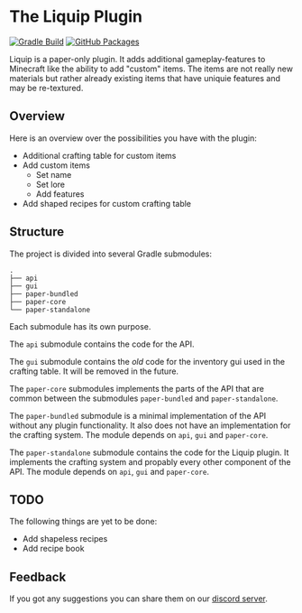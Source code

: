 # The Liquip Plugin
[![Gradle Build](https://github.com/liquip/liquip-plugin/actions/workflows/gradle-build.yml/badge.svg)](https://github.com/liquip/liquip-plugin/actions/workflows/gradle-build.yml)
[![GitHub Packages](https://github.com/liquip/liquip-plugin/actions/workflows/gradle-publish.yml/badge.svg)](https://github.com/liquip/liquip-plugin/actions/workflows/gradle-publish.yml)

Liquip is a paper-only plugin. It adds additional gameplay-features to Minecraft like the ability to
add "custom" items.
The items are not really new materials but rather already existing items that have uniquie features
and may be re-textured.

## Overview

Here is an overview over the possibilities you have with the plugin:

* Additional crafting table for custom items
* Add custom items
    * Set name
    * Set lore
    * Add features
* Add shaped recipes for custom crafting table

## Structure
The project is divided into several Gradle submodules:
```
.
├── api
├── gui
├── paper-bundled
├── paper-core
└── paper-standalone
```
Each submodule has its own purpose.

The `api` submodule contains the code for the API.

The `gui` submodule contains the *old* code for the inventory gui used in the crafting table.
It will be removed in the future.

The `paper-core` submodules implements the parts of the API that are common between the submodules
`paper-bundled` and `paper-standalone`.

The `paper-bundled` submodule is a minimal implementation of the API without any plugin functionality.
It also does not have an implementation for the crafting system.
The module depends on `api`, `gui` and `paper-core`.

The `paper-standalone` submodule contains the code for the Liquip plugin. It implements the crafting
system and propably every other component of the API.
The module depends on `api`, `gui` and `paper-core`.

## TODO

The following things are yet to be done:

* Add shapeless recipes
* Add recipe book

## Feedback

If you got any suggestions you can share them on our
[discord server](https://discord.gg/WfzeWjBpeY).
